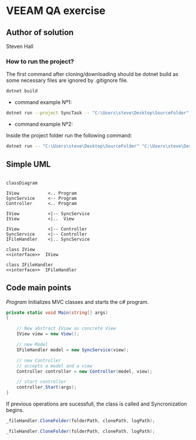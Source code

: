 # VEEAM QA exercise

## Author of solution

Steven Hall

### How to run the project?

The first command after cloning/downloading should be dotnet build as some necessary files are ignored by .gitignore file.

```sh
dotnet build
```

- command example Nº1:

```sh
dotnet run --project SyncTask -- "C:\Users\steve\Desktop\SourceFolder" "C:\Users\steve\Desktop\CloneFolder" 3 "C:\Users\steve\Desktop\LogOutput\log.txt"
```

- command example Nº2:

Inside the project folder run the following command:

```sh
dotnet run -- "C:\Users\steve\Desktop\SourceFolder" "C:\Users\steve\Desktop\CloneFolder" 3 "C:\Users\steve\Desktop\LogOutput\log.txt"
```

## Simple UML

```mermaid

classDiagram

IView           <.. Program
SyncService     <-- Program
Controller      <.. Program

IView           <|-- SyncService
IView           <|..  View

IView           <|-- Controller
SyncService     <|-- Controller
IFileHandler    <|.. SyncService

class IView
<<interface>>  IView

class IFileHandler
<<interface>>  IFileHandler

```

## Code main points

_Program_ Initializes MVC classes and starts the c# program.

```csharp
private static void Main(string[] args)
{

    // New abstract IView as concrete View
    IView view = new View();

    // new Model
    IFileHandler model = new SyncService(view);

    // new Controller
    // accepts a model and a view
    Controller controller = new Controller(model, view);

    // start controller
    controller.Start(args);
}


```

If previous operations are sucessfull, the class is called and Syncronization begins.

```csharp
_fileHandler.CloneFolder(folderPath, clonePath, logPath);
```

```csharp
_fileHandler.CloneFolder(folderPath, clonePath, logPath);
```
